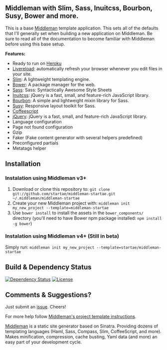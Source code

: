 ## Middleman with Slim, Sass, Inuitcss, Bourbon, Susy, Bower and more.

This is a base [Middleman](http://middlemanapp.com) template application. This sets all of the defaults that I'll generally set when building a new application on Middleman. Be sure to read all of the documentation to become familiar with Middleman before using this base setup.

**Features:**
* Ready to run on [Heroku](http://www.heroku.com)
* [Livereload](http://livereload.com): automatically refresh your browser whenever you edit files in your site.
* [Slim](http://slim-lang.com): A lightweight templating engine.
* [Bower](http://bower.io): A package manager for the web.
* [Sass](http://sass-lang.com): Sass: Syntactically Awesome Style Sheets
* [Inuitcss](https://github.com/inuitcss/getting-started): jQuery is a fast, small, and feature-rich JavaScript library.
* [Bourbon](http://bourbon.io): A simple and lightweight mixin library for Sass.
* [Susy](http://susy.oddbird.net): Responsive layout toolkit for Sass.
* [Coffeescript](http://coffeescript.org)
* [jQuery](http://jquery.com): jQuery is a fast, small, and feature-rich JavaScript library.
* Language configuration
* Page not found configuration
* Gzip
* Faker (Fake content generator with several helpers predefined)
* Preconfigured partials
* Metatags helper


## Installation

### Instalation using Middleman v3+
1. Download or clone this repository to: `git clone git://github.com/startae/middleman-startae.git ~/.middleman/middleman-startae`
2. Create your new Middleman project with: `middleman init my_new_project --template=middleman-startae`
3. Use `bower install` to install the assets in the `bower_components/` directory (you'll need to have Bower npm package installed: `npm install -g bower`)

### Instalation using Middleman v4+ (Still in beta)
Simply run:
`middleman init my_new_project --template=startae/middleman-startae`


## Build & Dependency Status

[![Dependency Status](http://img.shields.io/gemnasium/startae/middleman-startae.svg?style=flat)](https://gemnasium.com/startae/middleman-startae)
[![License](http://img.shields.io/badge/license-MIT-blue.svg?style=flat)](/)


## Comments & Suggestions?

Just submit an [issue](https://github.com/startae/middleman-startae/issues). Cheers!


For more help follow [Middleman's project template instructions](http://middlemanapp.com/getting-started/welcome/).

[Middleman](http://middlemanapp.com/) is a static site generator based on Sinatra. Providing dozens of templating languages (Haml, Sass, Compass, Slim, CoffeeScript, and more). Makes minification, compression, cache busting, Yaml data (and more) an easy part of your development cycle.
